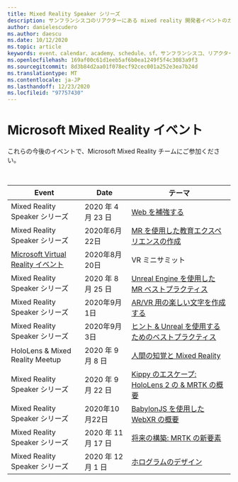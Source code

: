 ```yaml
---
title: Mixed Reality Speaker シリーズ
description: サンフランシスコのリアクターにある mixed reality 開発者イベントのカレンダー。
author: danielescudero
ms.author: daescu
ms.date: 10/12/2020
ms.topic: article
keywords: event、calendar、academy、schedule、sf、サンフランシスコ、リアクター
ms.openlocfilehash: 169af00c61d1eeb5af6b0ea1249f5f4c3083a9f3
ms.sourcegitcommit: 8d3b84d2aa01f078ecf92cec001a252e3ea7b24d
ms.translationtype: MT
ms.contentlocale: ja-JP
ms.lasthandoff: 12/23/2020
ms.locfileid: "97757430"
---
```

# <a name="microsoft-mixed-reality-events"></a>Microsoft Mixed Reality イベント

これらの今後のイベントで、Microsoft Mixed Reality チームにご参加ください。

<br>

|Event|Date|テーマ|
|-------------|-------------|-----|
| Mixed Reality Speaker シリーズ|2020 年 4 月 23 日|[Web を補強する](https://channel9.msdn.com/Shows/Docs-Mixed-Reality/Augmenting-WebXR-Standards)|
| Mixed Reality Speaker シリーズ|2020年6月22日|[MR を使用した教育エクスペリエンスの作成](https://channel9.msdn.com/Shows/Docs-Mixed-Reality/Educational-Experiences-in-MR)|
| [Microsoft Virtual Reality イベント](https://www.meetup.com/hololens-mr/events/272364822/)|2020年8月20日|VR ミニサミット|
| Mixed Reality Speaker シリーズ|2020 年 8 月 25 日|[Unreal Engine を使用した MR ベストプラクティス](https://channel9.msdn.com/Shows/Docs-Mixed-Reality/Tips-and-Best-Practices-for-using-UE4-in-MR)|
| Mixed Reality Speaker シリーズ|2020年9月1日|[AR/VR 用の楽しい文字を作成する](https://channel9.msdn.com/Shows/Docs-Mixed-Reality/Creating-Entertaining-Characters-for-Mixed-Reality)|
| Mixed Reality Speaker シリーズ|2020年9月3日|[ヒント & Unreal を使用するためのベストプラクティス](https://channel9.msdn.com/Shows/Docs-Mixed-Reality/Tips-and-Best-Practices-for-using-UE4-in-MR)|
| HoloLens & Mixed Reality Meetup|2020 年 9 月 8 日|[人間の知覚と Mixed Reality](https://channel9.msdn.com/Shows/Docs-Mixed-Reality/Human-Perception-and-Mixed-Reality)|
| Mixed Reality Speaker シリーズ|2020 年 9 月 22 日|[Kippy のエスケープ: HoloLens 2 の & MRTK の概要]()|
| Mixed Reality Speaker シリーズ|2020年10月22日|[BabylonJS を使用した WebXR の概要](https://channel9.msdn.com/Shows/Docs-Mixed-Reality/Adding-Augmented-Reality-to-your-Typescript-Project)|
| Mixed Reality Speaker シリーズ|2020 年 11 月 17 日|[将来の構築: MRTK の新要素](https://channel9.msdn.com/Shows/Docs-Mixed-Reality/Building-the-Future-Whats-New-in-the-Mixed-Reality-Toolkit)|
| Mixed Reality Speaker シリーズ|2020 年 12 月 1 日|[ホログラムのデザイン]()|



